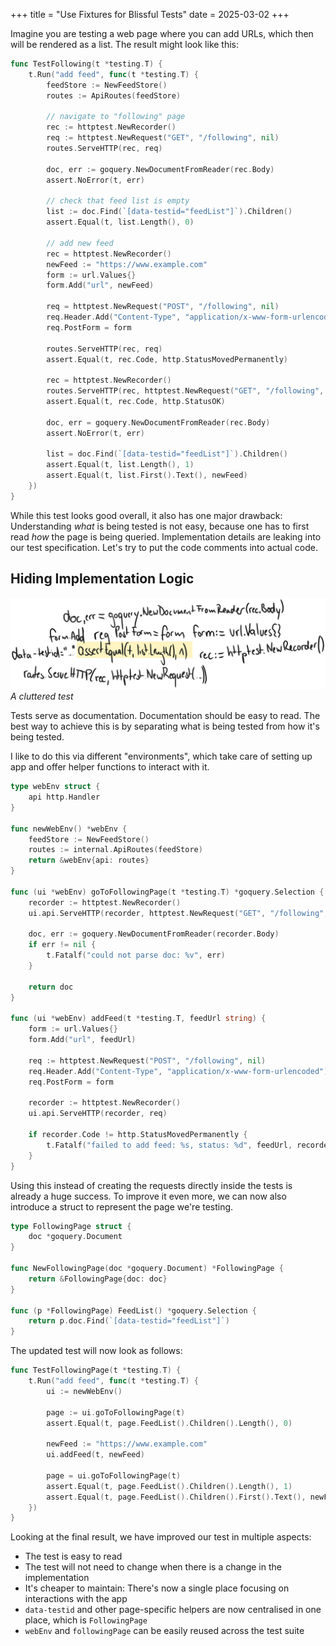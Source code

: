 +++
title = "Use Fixtures for Blissful Tests"
date = 2025-03-02
+++

Imagine you are testing a web page where you can add URLs, which then will be rendered as a
list. The result might look like this:

```go
func TestFollowing(t *testing.T) {
    t.Run("add feed", func(t *testing.T) {
        feedStore := NewFeedStore()
        routes := ApiRoutes(feedStore)
        
        // navigate to "following" page
        rec := httptest.NewRecorder()
        req := httptest.NewRequest("GET", "/following", nil)
        routes.ServeHTTP(rec, req)
        
        doc, err := goquery.NewDocumentFromReader(rec.Body)
        assert.NoError(t, err)
        
        // check that feed list is empty
        list := doc.Find(`[data-testid="feedList"]`).Children()
        assert.Equal(t, list.Length(), 0)
        
        // add new feed
        rec = httptest.NewRecorder()
        newFeed := "https://www.example.com"
        form := url.Values{}
        form.Add("url", newFeed)
        
        req = httptest.NewRequest("POST", "/following", nil)
        req.Header.Add("Content-Type", "application/x-www-form-urlencoded")
        req.PostForm = form
        
        routes.ServeHTTP(rec, req)
        assert.Equal(t, rec.Code, http.StatusMovedPermanently)
        
        rec = httptest.NewRecorder()
        routes.ServeHTTP(rec, httptest.NewRequest("GET", "/following", nil))
        assert.Equal(t, rec.Code, http.StatusOK)
        
        doc, err = goquery.NewDocumentFromReader(rec.Body)
        assert.NoError(t, err)
        
        list = doc.Find(`[data-testid="feedList"]`).Children()
        assert.Equal(t, list.Length(), 1)
        assert.Equal(t, list.First().Text(), newFeed)
    })
}
```

While this test looks good overall, it also has one major drawback: Understanding _what_
is being tested is not easy, because one has to first read _how_ the page is being queried.
Implementation details are leaking into our test specification. Let's try to put the code
comments into actual code.

## Hiding Implementation Logic

![A cluttered test](cluttered.svg)
*A cluttered test*

Tests serve as documentation. Documentation should be easy to read. The best way to achieve
this is by separating what is being tested from how it's being tested.

I like to do this via different "environments", which take care of setting up app and
offer helper functions to interact with it.

```go
type webEnv struct {
	api http.Handler
}

func newWebEnv() *webEnv {
	feedStore := NewFeedStore()
	routes := internal.ApiRoutes(feedStore)
	return &webEnv{api: routes}
}

func (ui *webEnv) goToFollowingPage(t *testing.T) *goquery.Selection {
	recorder := httptest.NewRecorder()
	ui.api.ServeHTTP(recorder, httptest.NewRequest("GET", "/following", nil))

	doc, err := goquery.NewDocumentFromReader(recorder.Body)
	if err != nil {
		t.Fatalf("could not parse doc: %v", err)
	}

	return doc
}

func (ui *webEnv) addFeed(t *testing.T, feedUrl string) {
	form := url.Values{}
	form.Add("url", feedUrl)

	req := httptest.NewRequest("POST", "/following", nil)
	req.Header.Add("Content-Type", "application/x-www-form-urlencoded")
	req.PostForm = form

	recorder := httptest.NewRecorder()
	ui.api.ServeHTTP(recorder, req)

	if recorder.Code != http.StatusMovedPermanently {
		t.Fatalf("failed to add feed: %s, status: %d", feedUrl, recorder.Code)
	}
}
```

Using this instead of creating the requests directly inside the tests is already a huge
success. To improve it even more, we can now also introduce a struct to represent the page we're testing.

```go
type FollowingPage struct {
	doc *goquery.Document
}

func NewFollowingPage(doc *goquery.Document) *FollowingPage {
	return &FollowingPage{doc: doc}
}

func (p *FollowingPage) FeedList() *goquery.Selection {
	return p.doc.Find(`[data-testid="feedList"]`)
}
```

The updated test will now look as follows:

```go
func TestFollowingPage(t *testing.T) {
	t.Run("add feed", func(t *testing.T) {
		ui := newWebEnv()

		page := ui.goToFollowingPage(t)
		assert.Equal(t, page.FeedList().Children().Length(), 0)

		newFeed := "https://www.example.com"
		ui.addFeed(t, newFeed)

		page = ui.goToFollowingPage(t)
		assert.Equal(t, page.FeedList().Children().Length(), 1)
		assert.Equal(t, page.FeedList().Children().First().Text(), newFeed)
	})
}
```

Looking at the final result, we have improved our test in multiple aspects:

- The test is easy to read
- The test will not need to change when there is a change in the implementation
- It's cheaper to maintain: There's now a single place focusing on interactions with the app
- `data-testid` and other page-specific helpers are now centralised in one place, which is
  `FollowingPage` 
- `webEnv` and `followingPage` can be easily reused across the test suite
